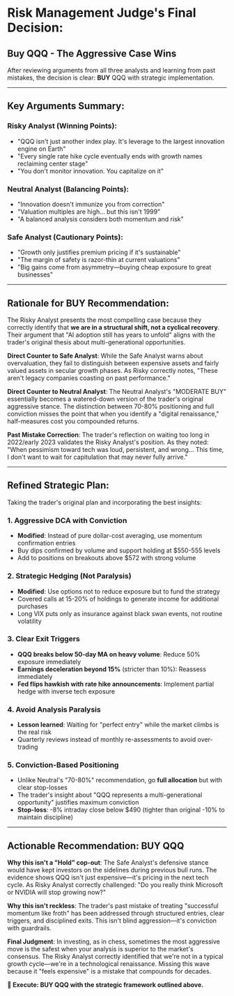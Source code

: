 # Risk Management Judge's Final Decision:

## **Buy QQQ - The Aggressive Case Wins**

After reviewing arguments from all three analysts and learning from past mistakes, the decision is clear: **BUY** QQQ with strategic implementation.

---

## Key Arguments Summary:

### Risky Analyst (Winning Points):
- "QQQ isn't just another index play. It's leverage to the largest innovation engine on Earth"
- "Every single rate hike cycle eventually ends with growth names reclaiming center stage"
- "You don't monitor innovation. You capitalize on it"

### Neutral Analyst (Balancing Points):
- "Innovation doesn't immunize you from correction"
- "Valuation multiples are high... but this isn't 1999"
- "A balanced analysis considers both momentum and risk"

### Safe Analyst (Cautionary Points):
- "Growth only justifies premium pricing if it's sustainable"
- "The margin of safety is razor-thin at current valuations"
- "Big gains come from asymmetry—buying cheap exposure to great businesses"

---

## Rationale for BUY Recommendation:

The Risky Analyst presents the most compelling case because they correctly identify that **we are in a structural shift, not a cyclical recovery**. Their argument that "AI adoption still has years to unfold" aligns with the trader's original thesis about multi-generational opportunities.

**Direct Counter to Safe Analyst**: While the Safe Analyst warns about overvaluation, they fail to distinguish between expensive assets and fairly valued assets in secular growth phases. As Risky correctly notes, "These aren't legacy companies coasting on past performance."

**Direct Counter to Neutral Analyst**: The Neutral Analyst's "MODERATE BUY" essentially becomes a watered-down version of the trader's original aggressive stance. The distinction between 70-80% positioning and full conviction misses the point that when you identify a "digital renaissance," half-measures cost you compounded returns.

**Past Mistake Correction**: The trader's reflection on waiting too long in 2022/early 2023 validates the Risky Analyst's position. As they noted: "When pessimism toward tech was loud, persistent, and wrong... This time, I don't want to wait for capitulation that may never fully arrive."

---

## Refined Strategic Plan:

Taking the trader's original plan and incorporating the best insights:

### 1. **Aggressive DCA with Conviction**
- **Modified**: Instead of pure dollar-cost averaging, use momentum confirmation entries
- Buy dips confirmed by volume and support holding at $550-555 levels
- Add to positions on breakouts above $572 with strong volume

### 2. **Strategic Hedging (Not Paralysis)**
- **Modified**: Use options not to reduce exposure but to fund the strategy
- Covered calls at 15-20% of holdings to generate income for additional purchases
- Long VIX puts only as insurance against black swan events, not routine volatility

### 3. **Clear Exit Triggers**
- **QQQ breaks below 50-day MA on heavy volume**: Reduce 50% exposure immediately
- **Earnings deceleration beyond 15%** (stricter than 10%): Reassess immediately
- **Fed flips hawkish with rate hike announcements**: Implement partial hedge with inverse tech exposure

### 4. **Avoid Analysis Paralysis**
- **Lesson learned**: Waiting for "perfect entry" while the market climbs is the real risk
- Quarterly reviews instead of monthly re-assessments to avoid over-trading

### 5. **Conviction-Based Positioning**
- Unlike Neutral's "70-80%" recommendation, go **full allocation** but with clear stop-losses
- The trader's insight about "QQQ represents a multi-generational opportunity" justifies maximum conviction
- **Stop-loss**: -8% intraday close below $490 (tighter than original -10% to maintain discipline)

---

## Actionable Recommendation: **BUY QQQ**

**Why this isn't a "Hold" cop-out**: The Safe Analyst's defensive stance would have kept investors on the sidelines during previous bull runs. The evidence shows QQQ isn't just expensive—it's pricing in the next tech cycle. As Risky Analyst correctly challenged: "Do you really think Microsoft or NVIDIA will stop growing now?"

**Why this isn't reckless**: The trader's past mistake of treating "successful momentum like froth" has been addressed through structured entries, clear triggers, and disciplined exits. This isn't blind aggression—it's conviction with guardrails.

**Final Judgment**: In investing, as in chess, sometimes the most aggressive move is the safest when your analysis is superior to the market's consensus. The Risky Analyst correctly identified that we're not in a typical growth cycle—we're in a technological renaissance. Missing this wave because it "feels expensive" is a mistake that compounds for decades.

**🚀 Execute: BUY QQQ with the strategic framework outlined above.**